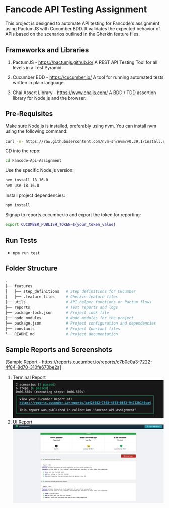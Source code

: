 # Fancode API Testing Assignment

This project is designed to automate API testing for Fancode's assignment using PactumJS with Cucumber BDD. It validates the expected behavior of APIs based on the scenarios outlined in the Gherkin feature files.

## Frameworks and Libraries
1. PactumJS - https://pactumjs.github.io/
A REST API Testing Tool for all levels in a Test Pyramid.

2. Cucumber BDD - https://cucumber.io/
A tool for running automated tests written in plain language.

3. Chai Assert Library - https://www.chaijs.com/
A BDD / TDD assertion library for Node.js and the browser.

## Pre-Requisites

Make sure Node.js is installed, preferably using nvm. You can install nvm using the following command:

```bash
curl -o- https://raw.githubusercontent.com/nvm-sh/nvm/v0.39.1/install.sh | bash
```

CD into the repo:

```bash
cd Fancode-Api-Assignment
```

Use the specific Node.js version:

```bash
nvm install 18.16.0
nvm use 18.16.0
```

Install project dependencies:

```bash
npm install
```

Signup to reports.cucumber.io and export the token for reporting:

```bash
export CUCUMBER_PUBLISH_TOKEN=${your_token_value}
```

## Run Tests

- `npm run test`

## Folder Structure
```bash
.
├── features
│   ├── step_definitions   # Step definitions for Cucumber
│   ├── .feature files     # Gherkin feature files
├── utils                  # API helper functions or Pactum flows
├── reports                # Test reports and logs
├── package-lock.json      # Project lock file
├── node_modules           # Node modules for the project
├── package.json           # Project configuration and dependencies
├── constants              # Project Constant files
└── README.md              # Project documentation
```

## Sample Reports and Screenshots
[Sample Report - https://reports.cucumber.io/reports/c7b0e0a3-7222-4f84-8d70-310fe670be2a]
1. Terminal Report<br />
![Alt text](/Sreenshots/Terminal_report.png?raw=true "Terminal Report")
2. UI Report<br />
![Alt text](/Sreenshots/UI_report.png?raw=true "UI Report")
